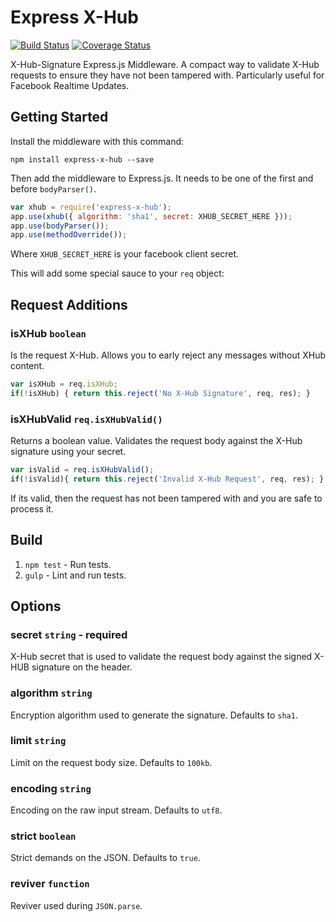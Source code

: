Express X-Hub
=======================

[![Build Status](https://travis-ci.org/alexcurtis/express-x-hub.svg?branch=master)](https://travis-ci.org/alexcurtis/express-x-hub) [![Coverage Status](https://img.shields.io/coveralls/alexcurtis/express-x-hub.svg)](https://coveralls.io/r/alexcurtis/express-x-hub?branch=master)


X-Hub-Signature Express.js Middleware. A compact way to validate X-Hub requests to ensure they have not been tampered with. Particularly useful for Facebook Realtime Updates.

## Getting Started
Install the middleware with this command:

```shell
npm install express-x-hub --save
```

Then add the middleware to Express.js. It needs to be one of the first and before `bodyParser()`.

```javascript
var xhub = require('express-x-hub');
app.use(xhub({ algorithm: 'sha1', secret: XHUB_SECRET_HERE }));
app.use(bodyParser());
app.use(methodOverride());
```

Where `XHUB_SECRET_HERE` is your facebook client secret.

This will add some special sauce to your `req` object:

## Request Additions

### isXHub ```boolean```

Is the request X-Hub. Allows you to early reject any messages without XHub content.

```javascript
var isXHub = req.isXHub;
if(!isXHub) { return this.reject('No X-Hub Signature', req, res); }
```

### isXHubValid ```req.isXHubValid()```

Returns a boolean value. Validates the request body against the X-Hub signature using your secret.

```javascript
var isValid = req.isXHubValid();
if(!isValid){ return this.reject('Invalid X-Hub Request', req, res); }
```
If its valid, then the request has not been tampered with and you are safe to process it.


## Build

1. `npm test` - Run tests.
2. `gulp` - Lint and run tests.

## Options

### secret ```string``` - required

X-Hub secret that is used to validate the request body against the signed X-HUB signature on the header.

### algorithm ```string```

Encryption algorithm used to generate the signature. Defaults to `sha1`.

### limit ```string```

Limit on the request body size. Defaults to `100kb`.

### encoding ```string```

Encoding on the raw input stream. Defaults to `utf8`.

### strict ```boolean```

Strict demands on the JSON. Defaults to `true`.

### reviver ```function```

Reviver used during `JSON.parse`.

